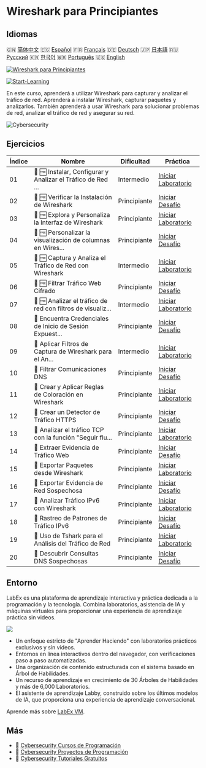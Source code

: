 # Wireshark para Principiantes

## Idiomas

🇨🇳 [简体中文](README_zh.md) 🇪🇸 [Español](README_es.md) 🇫🇷 [Français](README_fr.md) 🇩🇪 [Deutsch](README_de.md) 🇯🇵 [日本語](README_ja.md) 🇷🇺 [Русский](README_ru.md) 🇰🇷 [한국어](README_ko.md) 🇧🇷 [Português](README_pt.md) 🇺🇸 [English](README.md) 

[![Wireshark para Principiantes](https://cover-creator.labex.io/wireshark-for-beginners.png?lang=es)](https://labex.io/es/courses/wireshark-for-beginners)

[![Start-Learning](https://img.shields.io/badge/Start-Learning-whitesmoke?style=for-the-badge)](https://labex.io/es/courses/wireshark-for-beginners)

En este curso, aprenderá a utilizar Wireshark para capturar y analizar el tráfico de red. Aprenderá a instalar Wireshark, capturar paquetes y analizarlos. También aprenderá a usar Wireshark para solucionar problemas de red, analizar el tráfico de red y asegurar su red.

![Cybersecurity](https://img.shields.io/badge/Cybersecurity-whitesmoke?style=for-the-badge&logo=cybersecurity)


## Ejercicios

|   Índice | Nombre                                                      | Dificultad   | Práctica                                                                                                                                                      |
|----------|-------------------------------------------------------------|--------------|---------------------------------------------------------------------------------------------------------------------------------------------------------------|
|       01 | 📖 🆓 Instalar, Configurar y Analizar el Tráfico de Red ... | Intermedio   | <a target='_blank' href='https://labex.io/es/tutorials/wireshark-install-configure-and-analyze-network-traffic-with-wireshark-415947'>Iniciar Laboratorio</a> |
|       02 | 🎯 🆓 Verificar la Instalación de Wireshark                 | Principiante | <a target='_blank' href='https://labex.io/es/tutorials/wireshark-verify-wireshark-installation-548783'>Iniciar Desafío</a>                                    |
|       03 | 📖 🆓 Explora y Personaliza la Interfaz de Wireshark        | Principiante | <a target='_blank' href='https://labex.io/es/tutorials/wireshark-explore-and-customize-wireshark-interface-415949'>Iniciar Laboratorio</a>                    |
|       04 | 🎯 🆓 Personalizar la visualización de columnas en Wires... | Principiante | <a target='_blank' href='https://labex.io/es/tutorials/wireshark-customize-wireshark-column-display-548785'>Iniciar Desafío</a>                               |
|       05 | 📖 🆓 Captura y Analiza el Tráfico de Red con Wireshark     | Intermedio   | <a target='_blank' href='https://labex.io/es/tutorials/wireshark-capture-and-analyze-network-traffic-with-wireshark-415956'>Iniciar Laboratorio</a>           |
|       06 | 🎯 🆓 Filtrar Tráfico Web Cifrado                           | Principiante | <a target='_blank' href='https://labex.io/es/tutorials/wireshark-filter-encrypted-web-traffic-548806'>Iniciar Desafío</a>                                     |
|       07 | 📖 🆓 Analizar el tráfico de red con filtros de visualiz... | Intermedio   | <a target='_blank' href='https://labex.io/es/tutorials/wireshark-analyze-network-traffic-with-wireshark-display-filters-415944'>Iniciar Laboratorio</a>       |
|       08 | 🎯  Encuentra Credenciales de Inicio de Sesión Expuest...   | Principiante | <a target='_blank' href='https://labex.io/es/tutorials/wireshark-find-exposed-login-credentials-548820'>Iniciar Desafío</a>                                   |
|       09 | 📖  Aplicar Filtros de Captura de Wireshark para el An...   | Intermedio   | <a target='_blank' href='https://labex.io/es/tutorials/wireshark-apply-wireshark-capture-filters-for-network-traffic-analysis-415940'>Iniciar Laboratorio</a> |
|       10 | 🎯  Filtrar Comunicaciones DNS                              | Principiante | <a target='_blank' href='https://labex.io/es/tutorials/wireshark-filter-dns-communications-548826'>Iniciar Desafío</a>                                        |
|       11 | 📖  Crear y Aplicar Reglas de Coloración en Wireshark       | Principiante | <a target='_blank' href='https://labex.io/es/tutorials/wireshark-create-and-apply-colorizing-rules-in-wireshark-415941'>Iniciar Laboratorio</a>               |
|       12 | 🎯  Crear un Detector de Tráfico HTTPS                      | Principiante | <a target='_blank' href='https://labex.io/es/tutorials/wireshark-create-https-traffic-detector-548831'>Iniciar Desafío</a>                                    |
|       13 | 📖  Analizar el tráfico TCP con la función "Seguir flu...   | Principiante | <a target='_blank' href='https://labex.io/es/tutorials/wireshark-analyze-tcp-traffic-with-wireshark-follow-tcp-stream-feature-415946'>Iniciar Laboratorio</a> |
|       14 | 🎯  Extraer Evidencia de Tráfico Web                        | Principiante | <a target='_blank' href='https://labex.io/es/tutorials/wireshark-extract-web-traffic-evidence-548842'>Iniciar Desafío</a>                                     |
|       15 | 📖  Exportar Paquetes desde Wireshark                       | Principiante | <a target='_blank' href='https://labex.io/es/tutorials/wireshark-export-packets-from-wireshark-415945'>Iniciar Laboratorio</a>                                |
|       16 | 🎯  Exportar Evidencia de Red Sospechosa                    | Principiante | <a target='_blank' href='https://labex.io/es/tutorials/wireshark-export-suspicious-network-evidence-548847'>Iniciar Desafío</a>                               |
|       17 | 📖  Analizar Tráfico IPv6 con Wireshark                     | Principiante | <a target='_blank' href='https://labex.io/es/tutorials/wireshark-analyze-ipv6-traffic-with-wireshark-415950'>Iniciar Laboratorio</a>                          |
|       18 | 🎯  Rastreo de Patrones de Tráfico IPv6                     | Principiante | <a target='_blank' href='https://labex.io/es/tutorials/wireshark-track-ipv6-traffic-patterns-548851'>Iniciar Desafío</a>                                      |
|       19 | 📖  Uso de Tshark para el Análisis del Tráfico de Red       | Principiante | <a target='_blank' href='https://labex.io/es/tutorials/wireshark-use-tshark-for-network-traffic-analysis-415942'>Iniciar Laboratorio</a>                      |
|       20 | 🎯  Descubrir Consultas DNS Sospechosas                     | Principiante | <a target='_blank' href='https://labex.io/es/tutorials/wireshark-uncover-suspicious-dns-queries-548854'>Iniciar Desafío</a>                                   |

## Entorno

LabEx es una plataforma de aprendizaje interactiva y práctica dedicada a la programación y la tecnología. Combina laboratorios, asistencia de IA y máquinas virtuales para proporcionar una experiencia de aprendizaje práctica sin videos.

![](https://tutorial-screenshot.getvm.io/images/vm-1725247253.png)

- Un enfoque estricto de "Aprender Haciendo" con laboratorios prácticos exclusivos y sin videos.
- Entornos en línea interactivos dentro del navegador, con verificaciones paso a paso automatizadas.
- Una organización de contenido estructurada con el sistema basado en Árbol de Habilidades.
- Un recurso de aprendizaje en crecimiento de 30 Árboles de Habilidades y más de 6,000 Laboratorios.
- El asistente de aprendizaje Labby, construido sobre los últimos modelos de IA, que proporciona una experiencia de aprendizaje conversacional.

Aprende más sobre [LabEx VM](https://support.labex.io/using-labex/virtual-machine).

## Más

- 🔗 [Cybersecurity Cursos de Programación](https://github.com/labex-labs/awesome-programming-courses)
- 🔗 [Cybersecurity Proyectos de Programación](https://github.com/labex-labs/awesome-programming-projects)
- 🔗 [Cybersecurity Tutoriales Gratuitos](https://github.com/labex-labs/cybersecurity-free-tutorials)

